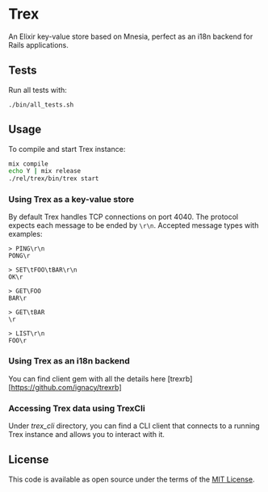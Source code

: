 # Trex

An Elixir key-value store based on Mnesia, perfect as an i18n backend
for Rails applications.

## Tests

Run all tests with:

    ./bin/all_tests.sh

## Usage

To compile and start Trex instance:

```sh
mix compile
echo Y | mix release
./rel/trex/bin/trex start
```

### Using Trex as a key-value store

By default Trex handles TCP connections on port 4040. The protocol
expects each message to be ended by `\r\n`. Accepted message types
with examples:

```
> PING\r\n
PONG\r

> SET\tFOO\tBAR\r\n
OK\r

> GET\FOO
BAR\r

> GET\tBAR
\r

> LIST\r\n
FOO\r
```

### Using Trex as an i18n backend

You can find client gem with all the details here [trexrb][https://github.com/ignacy/trexrb]

### Accessing Trex data using TrexCli

Under *trex_cli* directory, you can find a CLI client that connects to
a running Trex instance and allows you to interact with it.

## License

This code is available as open source under the terms of the [MIT License](http://opensource.org/licenses/MIT).
